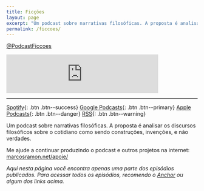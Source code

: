 ```yaml
---
title: Ficções
layout: page
excerpt: "Um podcast sobre narrativas filosóficas. A proposta é analisar os discursos filosóficos sobre o cotidiano como sendo construções, invenções, e não verdades."
permalink: /ficcoes/
---
```


<a href="https://twitter.com/PodcastFiccoes" class="btn btn--info"><i class="fab fa-twitter"></i> @PodcastFiccoes</a>

<iframe src="https://anchor.fm/podcastficcoes/embed" height="102px" width="400px" frameborder="0" scrolling="no"></iframe>

---

[<i class="fab fa-spotify"></i> Spotify](https://open.spotify.com/show/1smphr2Sl3kHncMYB984rc?si=Ds7GV4oNQnGxsm-bxYvasA){: .btn .btn--success} 
[<i class="fab fa-google"></i> Google Podcasts](https://podcasts.google.com/?feed=aHR0cHM6Ly9hbmNob3IuZm0vcy9hOWM4NWIwL3BvZGNhc3QvcnNz){: .btn .btn--primary} 
[<i class="fas fa-podcast"></i> Apple Podcasts](https://podcasts.apple.com/br/podcast/fic%C3%A7%C3%B5es/id967600465?itsct=podcast_box&amp;itscg=30200){: .btn .btn--danger}
[<i class="fas fa-rss"></i> RSS](https://anchor.fm/s/a9c85b0/podcast/rss){: .btn .btn--warning}

Um podcast sobre narrativas filosóficas. A proposta é analisar os discursos filosóficos sobre o cotidiano como sendo construções, invenções, e não verdades.

Me ajude a continuar produzindo o podcast e outros projetos na internet: [marcosramon.net/apoie/](https://marcosramon.net/apoie/)

*Aqui nesta página você encontra apenas uma parte dos episódios publicados. Para acessar todos os episódios, recomendo o [Anchor](https://anchor.fm/podcastficcoes) ou algum dos links acima.*
